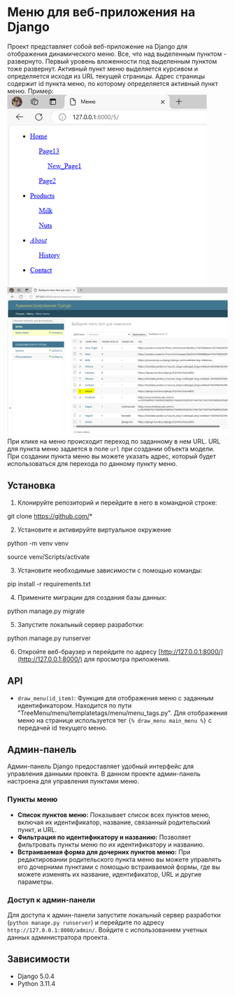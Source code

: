 # Меню для веб-приложения на Django

Проект представляет собой веб-приложение на Django для отображения динамического меню. Все, что над выделенным пунктом - развернуто. Первый уровень вложенности под выделенным пунктом тоже развернут. Активный пункт меню выделяется курсивом и определяется исходя из URL текущей страницы. Адрес страницы содержит id пункта меню, по которому определяется активный пункт меню.
Пример:
![img.png](img.png)
![img_1.png](img_1.png)
При клике на меню происходит переход по заданному в нем URL. URL для пункта меню задается в поле `url` при создании объекта модели. При создании пункта меню вы можете указать адрес, который будет использоваться для перехода по данному пункту меню. 
## Установка

1. Клонируйте репозиторий и перейдите в него в командной строке:

git clone https://github.com/*

2. Установите и активируйте виртуальное окружение

python -m venv venv

source venv/Scripts/activate

3. Установите необходимые зависимости с помощью команды:

pip install -r requirements.txt

4. Примените миграции для создания базы данных:

python manage.py migrate


5. Запустите локальный сервер разработки:

python manage.py runserver


6. Откройте веб-браузер и перейдите по адресу [http://127.0.0.1:8000/](http://127.0.0.1:8000/) для просмотра приложения.


## API

- `draw_menu(id_item)`: Функция для отображения меню с заданным идентификатором. Находится по пути "TreeMenu/menu/templatetags/menu/menu_tags.py". 
Для отображения меню на странице используется тег `{% draw_menu main_menu %}` с передачей id текущего меню.

## Админ-панель

Админ-панель Django предоставляет удобный интерфейс для управления данными проекта. В данном проекте админ-панель настроена для управления пунктами меню.

### Пункты меню

- **Список пунктов меню:** Показывает список всех пунктов меню, включая их идентификатор, название, связанный родительский пункт, и URL.
- **Фильтрация по идентификатору и названию:** Позволяет фильтровать пункты меню по их идентификатору и названию.
- **Встраиваемая форма для дочерних пунктов меню:** При редактировании родительского пункта меню вы можете управлять его дочерними пунктами с помощью встраиваемой формы, где вы можете изменять их название, идентификатор, URL и другие параметры.

### Доступ к админ-панели

Для доступа к админ-панели запустите локальный сервер разработки (`python manage.py runserver`) и перейдите по адресу `http://127.0.0.1:8000/admin/`. Войдите с использованием учетных данных администратора проекта.


## Зависимости

- Django 5.0.4
- Python 3.11.4
